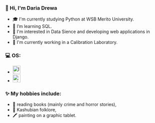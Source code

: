### 👋 Hi, I'm Daria Drewa
- 🎓 I'm currently studying Python at WSB Merito University.
- 🌱 I’m learning SQL.
- 🔭 I'm interested in Data Sience and developing web applications in Django.
- 💼 I'm currently working in a Calibration Laboratory.

### 💻 OS:
<div align="left">
  <ul>
    <li><img src="https://cdn.jsdelivr.net/gh/devicons/devicon/icons/linux/linux-original.svg" height="25" alt="linux logo" /</li>
    <img width="12" />
    <li><img src="https://cdn.jsdelivr.net/gh/devicons/devicon/icons/windows8/windows8-original.svg" height="25" alt="windows8 logo" /></li>
  </ul>
</div>

### ✨ My hobbies include:
- 📖 reading books (mainly crime and horror stories),
- 💃 Kashubian folklore,
- 🖍️ painting on a graphic tablet.

